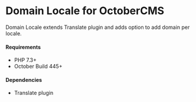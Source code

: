 # Domain Locale for OctoberCMS

Domain Locale extends Translate plugin and adds option to add domain per locale.

#### Requirements
- PHP 7.3+
- October Build 445+

#### Dependencies
- Translate plugin
